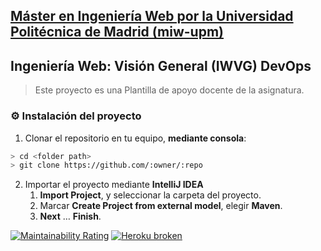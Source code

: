 ## [Máster en Ingeniería Web por la Universidad Politécnica de Madrid (miw-upm)](http://miw.etsisi.upm.es)
## Ingeniería Web: Visión General (IWVG) DevOps
> Este proyecto es una Plantilla de apoyo docente de la asignatura.

### :gear: Instalación del proyecto
1. Clonar el repositorio en tu equipo, **mediante consola**:
```sh
> cd <folder path>
> git clone https://github.com/:owner/:repo
```
2. Importar el proyecto mediante **IntelliJ IDEA**
   1. **Import Project**, y seleccionar la carpeta del proyecto.
   1. Marcar **Create Project from external model**, elegir **Maven**.
   1. **Next** … **Finish**.

[![Maintainability Rating](https://sonarcloud.io/api/project_badges/measure?project=karimbasly_devop&metric=sqale_rating)](https://sonarcloud.io/dashboard?id=karimbasly_devop)
[![Heroku broken](https://iwvg-devops.herokuapp.com/system/version-badge)](https://iwvg-devops.herokuapp.com/swagger-ui.html)

